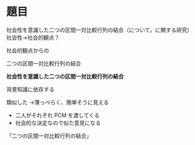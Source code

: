 # 題目

社会性を意識した二つの区間一対比較行列の結合（について，に関する研究）
社会性→社会的観点？

社会的観点からの

二つの区間一対比較行列の結合

**社会性を意識した二つの区間一対比較行列の結合**

背景知識に依存する

類似した
→薄っぺらく、簡単そうに見える

- 二人がそれぞれ PCM を渡してくる
- 社会的な決定なので似た意見になる

「二つの区間一対比較行列の結合」
